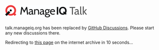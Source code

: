 # ![](logo.png)

talk.manageiq.org has been replaced by [GitHub Discussions](https://github.com/ManageIQ/manageiq/discussions). Please start any new discussions there.

Redirecting to <a id="link" href="#">this page</a> on the internet archive in <span id="counter">10</span> seconds...

<script src="redirect.js" type="application/javascript"></script>
